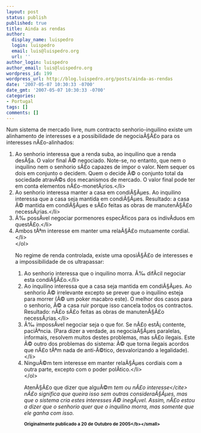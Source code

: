 ```yaml
---
layout: post
status: publish
published: true
title: Ainda as rendas
author:
  display_name: luispedro
  login: luispedro
  email: luis@luispedro.org
  url: ''
author_login: luispedro
author_email: luis@luispedro.org
wordpress_id: 199
wordpress_url: http://blog.luispedro.org/posts/ainda-as-rendas
date: '2007-05-07 10:30:33 -0700'
date_gmt: '2007-05-07 10:30:33 -0700'
categories:
- Portugal
tags: []
comments: []
---
```

<p>Num sistema de mercado livre, num contracto senhorio-inquilino existe um alinhamento de interesses e a possibilidade de negocia&Atilde;&sect;&Atilde;&pound;o para os interesses n&Atilde;&pound;o-alinhados:</p>
<ol>
<li>Ao senhorio interessa que a renda suba, ao inquilino que a renda des&Atilde;&sect;a. O valor final &Atilde;&copy; negociado. Note-se, no entanto, que nem o inquilino nem o senhorio s&Atilde;&pound;o capazes de impor o valor. Nem sequer os dois em conjunto o decidem. Quem o decide &Atilde;&copy; o conjunto total da sociedade atrav&Atilde;&copy;s dos mecanismos de mercado. O valor final pode ter em conta elementos n&Atilde;&pound;o-monet&Atilde;&iexcl;rios.<&#47;li>
<li>Ao senhorio interessa manter a casa em condi&Atilde;&sect;&Atilde;&micro;es. Ao inquilino interessa que a casa seja mantida em condi&Atilde;&sect;&Atilde;&micro;es. Resultado: a casa &Atilde;&copy; mantida em condi&Atilde;&sect;&Atilde;&micro;es e s&Atilde;&pound;o feitas as obras de manuten&Atilde;&sect;&Atilde;&pound;o necess&Atilde;&iexcl;rias.<&#47;li>
<li>&Atilde;&permil; poss&Atilde;&shy;vel negociar pormenores espec&Atilde;&shy;ficos para os indiv&Atilde;&shy;duos em quest&Atilde;&pound;o.<&#47;li>
<li>Ambos t&Atilde;&ordf;m interesse em manter uma rela&Atilde;&sect;&Atilde;&pound;o mutuamente cordial.<&#47;li><br />
<&#47;ol></p>
<p>No regime de renda controlada, existe uma oposi&Atilde;&sect;&Atilde;&pound;o de interesses e a impossibilidade de os ultrapassar:</p>
<ol>
<li>Ao senhorio interessa que o inquilino morra. &Atilde;&permil; dif&Atilde;&shy;cil negociar esta condi&Atilde;&sect;&Atilde;&pound;o.<&#47;li>
<li>Ao inquilino interessa que a casa seja mantida em condi&Atilde;&sect;&Atilde;&micro;es. Ao senhorio &Atilde;&copy; irrelevante excepto se prever que o inquilino esteja para morrer (&Atilde;&copy; um poker macabro este). O melhor dos casos para o senhorio, &Atilde;&copy; a casa ruir porque isso cancela todos os contractos. Resultado: n&Atilde;&pound;o s&Atilde;&pound;o feitas as obras de manuten&Atilde;&sect;&Atilde;&pound;o necess&Atilde;&iexcl;rias.<&#47;li>
<li>&Atilde;&permil; imposs&Atilde;&shy;vel negociar seja o que for. Se n&Atilde;&pound;o est&Atilde;&iexcl; contente, paci&Atilde;&ordf;ncia. (Para dizer a verdade, as negocia&Atilde;&sect;&Atilde;&micro;es paralelas, informais, resolvem muitos destes problemas, mas s&Atilde;&pound;o ilegais. Este &Atilde;&copy; outro dos problemas do sistema: &Atilde;&copy; que torna ilegais acordos que n&Atilde;&pound;o t&Atilde;&ordf;m nada de anti-&Atilde;&copy;tico, desvalorizando a legalidade).<&#47;li>
<li>Ningu&Atilde;&copy;m tem interesse em manter rela&Atilde;&sect;&Atilde;&micro;es cordiais com a outra parte, excepto com o poder pol&Atilde;&shy;tico.<&#47;li><br />
<&#47;ol></p>
<p>Aten&Atilde;&sect;&Atilde;&pound;o que dizer que algu&Atilde;&copy;m <cite>tem ou n&Atilde;&pound;o interesse<&#47;cite> n&Atilde;&pound;o significa que queira isso sem outras considera&Atilde;&sect;&Atilde;&micro;es, mas que o sistema cria estes interesses &Atilde;&copy; ineg&Atilde;&iexcl;vel. Assim, n&Atilde;&pound;o estou a dizer que o senhorio quer que o inquilino morra, mas somente que ele ganha com isso.</p>
<p><small><b>Originalmente publicado a 20 de Outubro de 2005<&#47;b><&#47;small></p>
